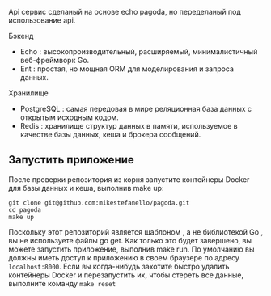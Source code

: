Api сервис сделаный на основе echo pagoda, но переделаный под использование api.

Бэкенд
- Echo : высокопроизводительный, расширяемый, минималистичный веб-фреймворк Go.
- Ent : простая, но мощная ORM для моделирования и запроса данных.

Хранилище
- PostgreSQL : самая передовая в мире реляционная база данных с открытым исходным кодом.
- Redis : хранилище структур данных в памяти, используемое в качестве базы данных, кеша и брокера сообщений.

## Запустить приложение
После проверки репозитория из корня запустите контейнеры Docker для базы данных и кеша, выполнив make up:

```
git clone git@github.com:mikestefanello/pagoda.git
cd pagoda
make up
```

Поскольку этот репозиторий является шаблоном , а не библиотекой Go , вы не используете файлы go get.
Как только это будет завершено, вы можете запустить приложение, выполнив make run. 
По умолчанию вы должны иметь доступ к приложению в своем браузере по адресу `localhost:8000`.
Если вы когда-нибудь захотите быстро удалить контейнеры Docker и 
перезапустить их, чтобы стереть все данные, выполните команду `make reset`